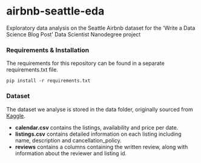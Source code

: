 # airbnb-seattle-eda
Exploratory data analysis on the Seattle Airbnb dataset for the 'Write a Data Science Blog Post' Data Scientist Nanodegree project


### Requirements & Installation

The requirements for this repository can be found in a separate requirements.txt file. 

```pip install -r requirements.txt```

### Dataset

The dataset we analyse is stored in the data folder, originally sourced from [Kaggle](https://www.kaggle.com/airbnb/seattle/data).

* **calendar.csv** contains the listings, availability and price per date.
* **listings.csv** contains detailed information on each listing including name, description and cancellation_policy.
* **reviews** contains a columns containing the written review, along with information about the reviewer and listing id.
